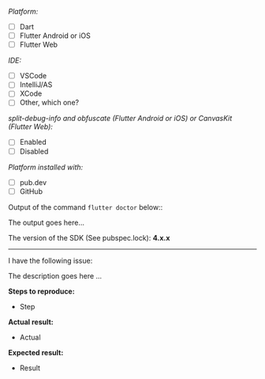 _Platform:_
- [ ]  Dart
- [ ]  Flutter Android or iOS
- [ ]  Flutter Web

_IDE:_
- [ ]  VSCode
- [ ]  IntelliJ/AS
- [ ]  XCode
- [ ]  Other, which one?

_split-debug-info and obfuscate (Flutter Android or iOS) or CanvasKit (Flutter Web):_
- [ ]  Enabled
- [ ]  Disabled

_Platform installed with:_
- [ ] pub.dev
- [ ] GitHub

Output of the command `flutter doctor` below::

The output goes here...

The version of the SDK (See pubspec.lock):
**4.x.x**

---
I have the following issue:

The description goes here ...

**Steps to reproduce:**
- Step

**Actual result:**
- Actual

**Expected result:**
- Result
